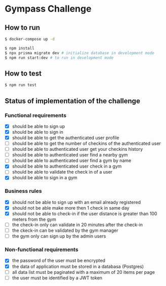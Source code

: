 # Gympass Challenge

## How to run

```bash
$ docker-compose up -d

$ npm install
$ npx prisma migrate dev # initialize database in development mode
$ npm run start:dev # to run in development mode
```

## How to test

```bash
$ npm run test
```

## Status of implementation of the challenge

### Functional requirements

- [x] should be able to sign up
- [x] should be able to sign in
- [x] should be able to get the authenticated user profile
- [ ] should be able to get the number of checkins of the authenticated user
- [ ] should be able to authenticated user get your checkins history
- [ ] should be able to authenticated user find a nearby gym
- [ ] should be able to authenticated user find a gym by name
- [x] should be able to authenticated user check in a gym
- [ ] should be able to validate the check in of a user
- [x] should be able to sign in a gym

### Business rules

- [x] should not be able to sign up with an email already registered
- [x] should not be able make more then 1 check in same day
- [x] should not be able to check-in if the user distance is greater than 100 meters from the gym
- [ ] the check-in only can validate in 20 minutes after the check-in
- [ ] the ckeck-in can be validated by the gym manager
- [ ] the gym only can sign up by the admin users

### Non-functional requirements

- [x] the password of the user must be encrypted
- [x] the data of application must be stored in a databasa (Postgres)
- [ ] all data list must be paginated with a maximum of 20 items per page
- [ ] the user must be identified by a JWT token
